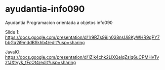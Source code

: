 # ayudantia-info090

Ayudantia Programacion orientada a objetos info090

Slide 1: https://docs.google.com/presentation/d/1r9RZs99jn038nsUi8KyWHR9gPY7bbGq2i9mddBSkhb4/edit?usp=sharing

JavaIO: https://docs.google.com/presentation/d/1Zik4chk2LlXQeIqZsIq6uCPMHvTvztJXtyyk_tFcOt4/edit?usp=sharing
